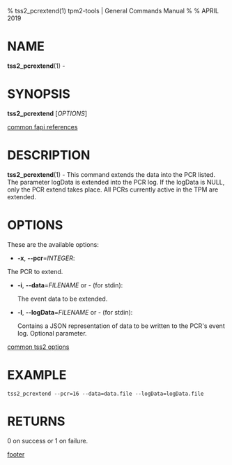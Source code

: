 % tss2_pcrextend(1) tpm2-tools | General Commands Manual
%
% APRIL 2019

# NAME

**tss2_pcrextend**(1) -

# SYNOPSIS

**tss2_pcrextend** [*OPTIONS*]

[common fapi references](common/tss2-fapi-references.md)

# DESCRIPTION

**tss2_pcrextend**(1) - This command extends the data into the PCR listed. The parameter logData is extended into the PCR log. If the logData is NULL, only the PCR extend takes place. All PCRs currently active in the TPM are extended.

# OPTIONS

These are the available options:

  * **-x**, **\--pcr**=_INTEGER_:

   The PCR to extend.

  * **-i**, **\--data**=_FILENAME_ or _-_ (for stdin):

    The event data to be extended.

  * **-l**, **\--logData**=_FILENAME_ or _-_ (for stdin):

    Contains a JSON representation of data to be written to the PCR's event log. Optional parameter.


[common tss2 options](common/tss2-options.md)

# EXAMPLE
```
tss2_pcrextend --pcr=16 --data=data.file --logData=logData.file
```

# RETURNS

0 on success or 1 on failure.

[footer](common/footer.md)
